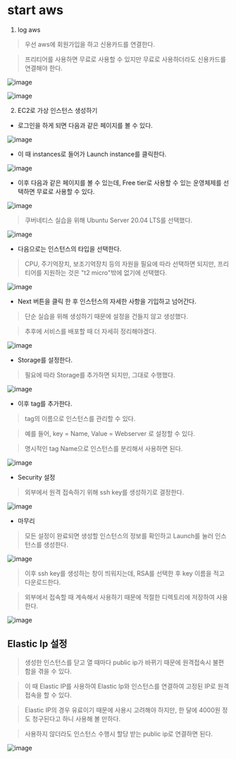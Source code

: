 start aws
==========


1. log aws

> 우선 aws에 회원가입을 하고 신용카드를 연결한다.

> 프리티어를 사용하면 무료로 사용할 수 있지만 무료로 사용하더라도 신용카드를 연결해야 한다.

![image](https://user-images.githubusercontent.com/94096054/152725762-34dcaa43-b6dc-485c-91cb-2f2b32090b5d.png)


![image](https://user-images.githubusercontent.com/94096054/152725850-33e4a07f-38a7-48f8-8e3d-050e0a065db0.png)


2. EC2로 가상 인스턴스 생성하기

* 로그인을 하게 되면 다음과 같은 페이지를 볼 수 있다.

![image](https://user-images.githubusercontent.com/94096054/152726020-0927cae2-20ea-47f2-95d6-25504a63d7d6.png)


* 이 때 instances로 들어가 Launch instance를 클릭한다.

![image](https://user-images.githubusercontent.com/94096054/152726154-a0004c3f-4b16-4c88-bd72-533ee6309d5f.png)


* 이후 다음과 같은 페이지를 볼 수 있는데, Free tier로 사용할 수 있는 운영체제를 선택하면 무료로 사용할 수 있다.

![image](https://user-images.githubusercontent.com/94096054/152726295-b99182c5-2cb9-4323-9011-b7ab940a98b1.png)

> 쿠버네티스 실습을 위해 Ubuntu Server 20.04 LTS를 선택했다.

![image](https://user-images.githubusercontent.com/94096054/152726369-8b043b0d-45b3-42b3-b2ca-1564ddf1df21.png)

* 다음으로는 인스턴스의 타입을 선택한다. 

> CPU, 주기억장치, 보조기억장치 등의 자원을 필요에 따라 선택하면 되지만, 프리티어를 지원하는 것은 "t2 micro"밖에 없기에 선택했다.

![image](https://user-images.githubusercontent.com/94096054/152726500-5e73ed22-95aa-4797-b442-84d88a581c85.png)

* Next 버튼을 클릭 한 후 인스턴스의 자세한 사항을 기입하고 넘어간다. 

> 단순 실습을 위해 생성하기 때문에 설정을 건들지 않고 생성했다.

> 추후에 서비스를 배포할 때 더 자세히 정리해야겠다.

![image](https://user-images.githubusercontent.com/94096054/152726657-3c90296e-3329-4fe0-994d-6c0b4227ec64.png)

* Storage를 설정한다.

> 필요에 따라 Storage를 추가하면 되지만, 그대로 수행했다.

![image](https://user-images.githubusercontent.com/94096054/152726819-241511c2-743a-41b6-906d-c4d4ab6af482.png)

* 이후 tag를 추가한다. 

> tag의 이름으로 인스턴스를 관리할 수 있다. 

> 예를 들어, key = Name, Value = Webserver 로 설정할 수 있다. 

> 명시적인 tag Name으로 인스턴스를 분리해서 사용하면 된다.

![image](https://user-images.githubusercontent.com/94096054/152727202-bdcdf45f-1bea-4cfc-9928-3e2b41c926e2.png)

* Security 설정

> 외부에서 원격 접속하기 위해 ssh key를 생성하기로 결정한다.

![image](https://user-images.githubusercontent.com/94096054/152727460-251ed493-9ea6-4887-ba07-a90360ce4cc4.png)


* 마무리

> 모든 설정이 완료되면 생성할 인스턴스의 정보를 확인하고 Launch를 눌러 인스턴스를 생성한다.

![image](https://user-images.githubusercontent.com/94096054/152727509-b906a245-6023-4dfb-8342-bddd5039b2f7.png)

> 이후 ssh key를 생성하는 창이 띄워지는데, RSA를 선택한 후 key 이름을 적고 다운로드한다.

> 외부에서 접속할 때 계속해서 사용하기 때문에 적절한 디렉토리에 저장하여 사용한다.

![image](https://user-images.githubusercontent.com/94096054/152727586-61b13be8-86f3-436e-8308-2db8a00d56eb.png)



## Elastic Ip 설정

> 생성한 인스턴스를 닫고 열 때마다 public ip가 바뀌기 때문에 원격접속시 불편함을 겪을 수 있다.

> 이 때 Elastic IP를 사용하여 Elastic Ip와 인스턴스를 연결하여 고정된 IP로 원격접속을 할 수 있다.

> Elastic IP의 경우 유료이기 때문에 사용시 고려해야 하지만, 한 달에 4000원 정도 청구된다고 하니 사용해 볼 만하다.

> 사용하지 않더라도 인스턴스 수행시 할당 받는 public ip로 연결하면 된다. 

![image](https://user-images.githubusercontent.com/94096054/152727873-39731581-a447-43e6-b2d0-64cc61fc26a4.png)









